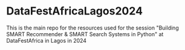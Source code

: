 # DataFestAfricaLagos2024
This is the main repo for the resources used for the session "Building SMART Recommender &amp; SMART Search Systems in Python" at DataFestAfrica in Lagos in 2024
